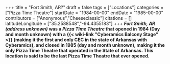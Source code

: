 +++
title = "Fort Smith, AR?"
draft = false
tags = ["Locations"]
categories = ["Pizza Time Theatre"]
startDate = "1984-00-00"
endDate = "1985-00-00"
contributors = ["Anonymous","Cheeseclassic"]
citations = []
latitudeLongitude = ["35.2588548","-94.4355183"]
+++
***Fort Smith, AR (address unknown)* was a *Pizza Time Theatre* that opened in 1984 (Day and month unknown) with a {{< wiki-link "Cyberamics Balcony Stage" >}} (making it the first and only CEC in the state of Arkansas with Cyberamics), and closed in 1985 (day and month unknown), making it the only Pizza Time Theatre that operated in the State of Arkansas. This location is said to be the last Pizza Time Theatre that ever opened.**
